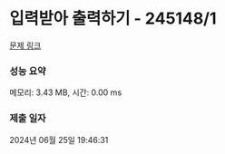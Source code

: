 # 입력받아 출력하기 - 245148/1 

[문제 링크](https://level.goorm.io/exam/245148/%EC%9E%85%EB%A0%A5%EB%B0%9B%EC%95%84-%EC%B6%9C%EB%A0%A5%ED%95%98%EA%B8%B0/quiz/1) 

### 성능 요약

메모리: 3.43 MB, 시간: 0.00 ms

### 제출 일자

2024년 06월 25일 19:46:31

